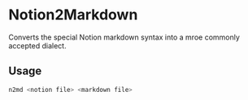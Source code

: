 # Notion2Markdown

Converts the special Notion markdown syntax into a mroe commonly accepted dialect.

## Usage

```bash
n2md <notion file> <markdown file>
```